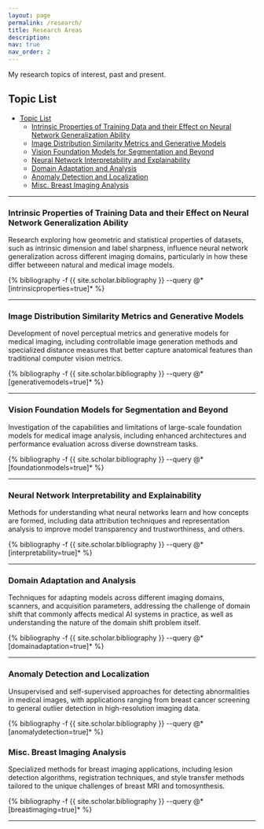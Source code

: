```yaml
---
layout: page
permalink: /research/
title: Research Areas
description:
nav: true
nav_order: 2
---
```


My research topics of interest, past and present.

## Topic List
- [Topic List](#topic-list)
  - [Intrinsic Properties of Training Data and their Effect on Neural Network Generalization Ability](#intrinsic-properties-of-training-data-and-their-effect-on-neural-network-generalization-ability)
  - [Image Distribution Similarity Metrics and Generative Models](#image-distribution-similarity-metrics-and-generative-models)
  - [Vision Foundation Models for Segmentation and Beyond](#vision-foundation-models-for-segmentation-and-beyond)
  - [Neural Network Interpretability and Explainability](#neural-network-interpretability-and-explainability)
  - [Domain Adaptation and Analysis](#domain-adaptation-and-analysis)
  - [Anomaly Detection and Localization](#anomaly-detection-and-localization)
  - [Misc. Breast Imaging Analysis](#misc-breast-imaging-analysis)

---

### Intrinsic Properties of Training Data and their Effect on Neural Network Generalization Ability

Research exploring how geometric and statistical properties of datasets, such as intrinsic dimension and label sharpness, influence neural network generalization across different imaging domains, particularly in how these differ betweeen natural and medical image models.

<div class="publications">
{% bibliography -f {{ site.scholar.bibliography }} --query @*[intrinsicproperties=true]* %}
</div>

---

### Image Distribution Similarity Metrics and Generative Models

Development of novel perceptual metrics and generative models for medical imaging, including controllable image generation methods and specialized distance measures that better capture anatomical features than traditional computer vision metrics.

<div class="publications">
{% bibliography -f {{ site.scholar.bibliography }} --query @*[generativemodels=true]* %}
</div>

---

### Vision Foundation Models for Segmentation and Beyond

Investigation of the capabilities and limitations of large-scale foundation models for medical image analysis, including enhanced architectures and performance evaluation across diverse downstream tasks.

<div class="publications">
{% bibliography -f {{ site.scholar.bibliography }} --query @*[foundationmodels=true]* %}
</div>

---

### Neural Network Interpretability and Explainability

Methods for understanding what neural networks learn and how concepts are formed, including data attribution techniques and representation analysis to improve model transparency and trustworthiness, and others.

<div class="publications">
{% bibliography -f {{ site.scholar.bibliography }} --query @*[interpretability=true]* %}
</div>

---

### Domain Adaptation and Analysis

Techniques for adapting models across different imaging domains, scanners, and acquisition parameters, addressing the challenge of domain shift that commonly affects medical AI systems in practice, as well as understanding the nature of the domain shift problem itself.

<div class="publications">
{% bibliography -f {{ site.scholar.bibliography }} --query @*[domainadaptation=true]* %}
</div>

---

### Anomaly Detection and Localization

Unsupervised and self-supervised approaches for detecting abnormalities in medical images, with applications ranging from breast cancer screening to general outlier detection in high-resolution imaging data.

<div class="publications">
{% bibliography -f {{ site.scholar.bibliography }} --query @*[anomalydetection=true]* %}
</div>

### Misc. Breast Imaging Analysis

Specialized methods for breast imaging applications, including lesion detection algorithms, registration techniques, and style transfer methods tailored to the unique challenges of breast MRI and tomosynthesis.

<div class="publications">
{% bibliography -f {{ site.scholar.bibliography }} --query @*[breastimaging=true]* %}
</div>

---